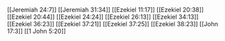 [[Jeremiah 24:7]]
[[Jeremiah 31:34]]
[[Ezekiel 11:17]]
[[Ezekiel 20:38]]
[[Ezekiel 20:44]]
[[Ezekiel 24:24]]
[[Ezekiel 26:13]]
[[Ezekiel 34:13]]
[[Ezekiel 36:23]]
[[Ezekiel 37:21]]
[[Ezekiel 37:25]]
[[Ezekiel 38:23]]
[[John 17:3]]
[[1 John 5:20]]
